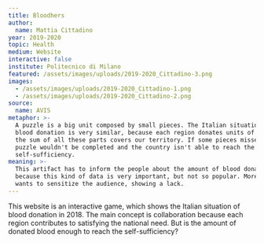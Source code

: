 ```yaml
---
title: Bloodhers
author:
  name: Mattia Cittadino
year: 2019-2020
topic: Health
medium: Website
interactive: false
institute: Politecnico di Milano
featured: /assets/images/uploads/2019-2020_Cittadino-3.png
images:
  - /assets/images/uploads/2019-2020_Cittadino-1.png
  - /assets/images/uploads/2019-2020_Cittadino-2.png
source:
  name: AVIS
metaphor: >-
  A puzzle is a big unit composed by small pieces. The Italian situation of
  blood donation is very similar, because each region donates units of blood and
  the sum of all these parts covers our territory. If some pieces missed, the
  puzzle wouldn't be completed and the country isn't able to reach the
  self-sufficiency. 
meaning: >-
  This artifact has to inform the people about the amount of blood donations,
  because this kind of data is very important, but not so popular. Moreover, it
  wants to sensitize the audience, showing a lack.
---
```

This website is an interactive game, which shows the Italian situation of blood donation in 2018. The main concept is collaboration because each region contributes to satisfying the national need. But is the amount of donated blood enough to reach the self-sufficiency?